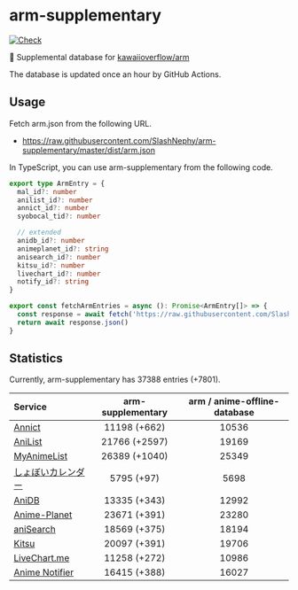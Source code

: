 # arm-supplementary

[![Check](https://github.com/SlashNephy/arm-supplementary/actions/workflows/check-node.yml/badge.svg)](https://github.com/SlashNephy/arm-supplementary/actions/workflows/check-node.yml)

💊 Supplemental database for [kawaiioverflow/arm](https://github.com/kawaiioverflow/arm)

The database is updated once an hour by GitHub Actions.

## Usage

Fetch arm.json from the following URL.

- https://raw.githubusercontent.com/SlashNephy/arm-supplementary/master/dist/arm.json

In TypeScript, you can use arm-supplementary from the following code.

```TypeScript
export type ArmEntry = {
  mal_id?: number
  anilist_id?: number
  annict_id?: number
  syobocal_tid?: number

  // extended
  anidb_id?: number
  animeplanet_id?: string
  anisearch_id?: number
  kitsu_id?: number
  livechart_id?: number
  notify_id?: string
}

export const fetchArmEntries = async (): Promise<ArmEntry[]> => {
  const response = await fetch('https://raw.githubusercontent.com/SlashNephy/arm-supplementary/master/dist/arm.json')
  return await response.json()
}
```

## Statistics

Currently, arm-supplementary has 37388 entries (+7801).

| Service                                     | arm-supplementary | arm / anime-offline-database |
| :------------------------------------------ | :---------------: | :--------------------------: |
| [Annict](https://annict.com)                |   11198 (+662)    |            10536             |
| [AniList](https://anilist.co)               |   21766 (+2597)   |            19169             |
| [MyAnimeList](https://myanimelist.net)      |   26389 (+1040)   |            25349             |
| [しょぼいカレンダー](https://cal.syoboi.jp) |    5795 (+97)     |             5698             |
| [AniDB](https://anidb.net)                  |   13335 (+343)    |            12992             |
| [Anime-Planet](https://anime-planet.com)    |   23671 (+391)    |            23280             |
| [aniSearch](https://anisearch.com)          |   18569 (+375)    |            18194             |
| [Kitsu](https://kitsu.io)                   |   20097 (+391)    |            19706             |
| [LiveChart.me](https://livechart.me)        |   11258 (+272)    |            10986             |
| [Anime Notifier](https://notify.moe)        |   16415 (+388)    |            16027             |
